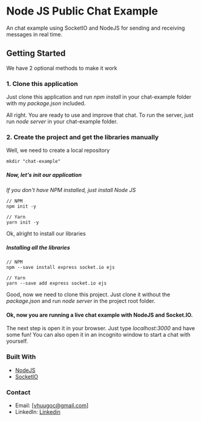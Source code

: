 # Node JS Public Chat Example

An chat example using SocketIO and NodeJS for sending and receiving messages in real time.

## Getting Started

We have 2 optional methods to make it work

### 1. Clone this application
Just clone this application and run _npm install_ in your chat-example folder with my _package.json_ included.

All right. You are ready to use and improve that chat. To run the server, just run _node server_ in your chat-example folder.


### 2. Create the project and get the libraries manually
Well, we need to create a local repository
```
mkdir "chat-example"
```
##### Now, let's init our application

_If you don't have NPM installed, just install Node JS_
```
// NPM
npm init -y

// Yarn
yarn init -y
```
Ok, alright to install our libraries
##### Installing all the libraries
```
// NPM
npm --save install express socket.io ejs

// Yarn
yarn --save add express socket.io ejs
```

Good, now we need to clone this project. Just clone it without the _package.json_ and run _node server_ in the project root folder.

#### Ok, now you are running a live chat example with NodeJS and Socket.IO.
The next step is open it in your browser. Just type _localhost:3000_ and have some fun! You can also open it in an incognito window to start a chat with yourself.


### Built With
- [NodeJS](https://nodejs.org/en/)
- [SocketIO](https://socket.io/)


### Contact
- Email: [vhuugoc@gmail.com]
- LinkedIn: [Linkedin](https://www.linkedin.com/in/vhugoc/)

